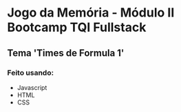 # Jogo da Memória - Módulo II Bootcamp TQI Fullstack
## Tema 'Times de Formula 1'

### Feito usando:
- Javascript
- HTML
- CSS